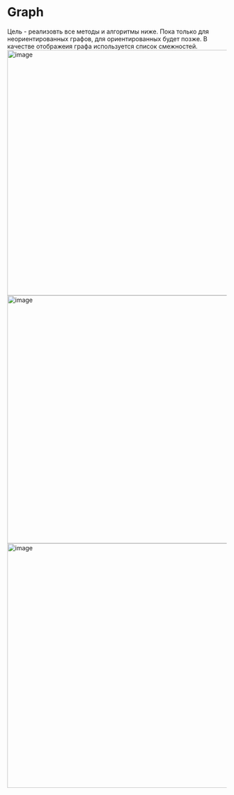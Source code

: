 # Graph
Цель - реализовть все методы и алгоритмы ниже. Пока только для неориентированных графов, для ориентированных будет позже. В качестве отображеия графа используется список смежностей.
<img width="563" alt="image" src="https://user-images.githubusercontent.com/102797151/170687586-7e1e638a-d8ab-44e6-8b97-9e8dcb39f3f7.png">
<img width="569" alt="image" src="https://user-images.githubusercontent.com/102797151/170687625-b558fdce-d4fe-4ae1-9058-2d45d2349bd7.png">
<img width="561" alt="image" src="https://user-images.githubusercontent.com/102797151/170687671-217514c4-6485-424f-aea4-df55f83968d9.png">

